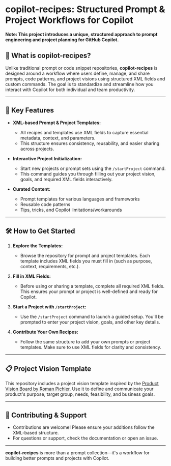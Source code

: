
# copilot-recipes: Structured Prompt & Project Workflows for Copilot

**Note: This project introduces a unique, structured approach to prompt engineering and project planning for GitHub Copilot.**

## 🚀 What is copilot-recipes?

Unlike traditional prompt or code snippet repositories, **copilot-recipes** is designed around a workflow where users define, manage, and share prompts, code patterns, and project visions using structured XML fields and custom commands. The goal is to standardize and streamline how you interact with Copilot for both individual and team productivity.

---

## 🧩 Key Features

- **XML-based Prompt & Project Templates:**
  - All recipes and templates use XML fields to capture essential metadata, context, and parameters.
  - This structure ensures consistency, reusability, and easier sharing across projects.

- **Interactive Project Initialization:**
  - Start new projects or prompt sets using the `/startProject` command.
  - This command guides you through filling out your project vision, goals, and required XML fields interactively.

- **Curated Content:**
  - Prompt templates for various languages and frameworks
  - Reusable code patterns
  - Tips, tricks, and Copilot limitations/workarounds

---

## 🛠️ How to Get Started

1. **Explore the Templates:**
   - Browse the repository for prompt and project templates. Each template includes XML fields you must fill in (such as purpose, context, requirements, etc.).

2. **Fill in XML Fields:**
   - Before using or sharing a template, complete all required XML fields. This ensures your prompt or project is well-defined and ready for Copilot.

3. **Start a Project with `/startProject`:**
   - Use the `/startProject` command to launch a guided setup. You'll be prompted to enter your project vision, goals, and other key details.

4. **Contribute Your Own Recipes:**
   - Follow the same structure to add your own prompts or project templates. Make sure to use XML fields for clarity and consistency.

---

## 📋 Project Vision Template

This repository includes a project vision template inspired by the [Product Vision Board by Roman Pichler](https://www.romanpichler.com/tools/product-vision-board/). Use it to define and communicate your product's purpose, target group, needs, feasibility, and business goals.

---

## 🤝 Contributing & Support

- Contributions are welcome! Please ensure your additions follow the XML-based structure.
- For questions or support, check the documentation or open an issue.

---

**copilot-recipes** is more than a prompt collection—it's a workflow for building better prompts and projects with Copilot.

